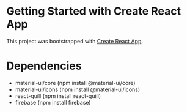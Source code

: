 # Getting Started with Create React App

This project was bootstrapped with [Create React App](https://github.com/facebook/create-react-app).

# Dependencies
- material-ui/core  (npm install @material-ui/core)
- material-ui/icons (npm install @material-ui/icons)
- react-quill (npm install react-quill)
- firebase (npm install firebase)

